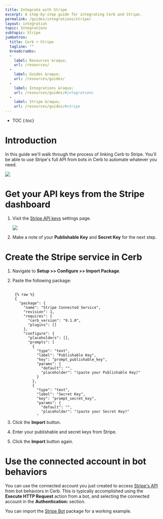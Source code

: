 ```yaml
---
title: Integrate with Stripe
excerpt: A step-by-step guide for integrating Cerb and Stripe.
permalink: /guides/integrations/stripe/
layout: integration
topic: Integrations
subtopic: Stripe
jumbotron:
  title: Cerb + Stripe
  tagline: ""
  breadcrumbs:
  -
    label: Resources &raquo;
    url: /resources/
  -
    label: Guides &raquo;
    url: /resources/guides/
  -
    label: Integrations &raquo;
    url: /resources/guides/#integrations
  -
    label: Stripe &raquo;
    url: /resources/guides/#stripe
---
```


* TOC
{:toc}

# Introduction

In this guide we'll walk through the process of linking Cerb to Stripe. You'll be able to use Stripe's full API from bots in Cerb to automate whatever you need.

<div class="cerb-screenshot">
<img src="/assets/images/guides/stripe/plugin/cerb-and-stripe.png" class="screenshot">
</div>

# Get your API keys from the Stripe dashboard

1. Visit the [Stripe API keys](https://dashboard.stripe.com/account/apikeys) settings page.

	<div class="cerb-screenshot">
	<img src="/assets/images/guides/stripe/plugin/stripe-api-keys.png" class="screenshot">
	</div>

1. Make a note of your **Publishable Key** and **Secret Key** for the next step.

# Create the Stripe service in Cerb

1. Navigate to **Setup >> Configure >> Import Package**.

1. Paste the following package:

	<pre style="max-height:29.5em;">
	<code class="language-json">
	{% raw %}
	{
	  "package": {
	    "name": "Stripe Connected Service",
	    "revision": 1,
	    "requires": {
	      "cerb_version": "9.1.0",
	      "plugins": []
	    },
	    "configure": {
	      "placeholders": [],
	      "prompts": [
	        {
	          "type": "text",
	          "label": "Publishable Key",
	          "key": "prompt_publishable_key",
	          "params": {
	            "default": "",
	            "placeholder": "(paste your Publishable Key)"
	          }
	        },
	        {
	          "type": "text",
	          "label": "Secret Key",
	          "key": "prompt_secret_key",
	          "params": {
	            "default": "",
	            "placeholder": "(paste your Secret Key)"
	          }
	        }
	      ]
	    }
	  },
	  "records": [
	    {
	      "uid": "service_stripe",
	      "_context": "connected_service",
	      "name": "Stripe",
	      "extension_id": "cerb.service.provider.http.basic",
	      "params": {
	        "base_url": "https://api.stripe.com/"
	      }
	    },
	    {
	      "uid": "account_stripe",
	      "_context": "connected_account",
	      "name": "Stripe",
	      "service_id": "{{{uid.service_stripe}}}",
	      "owner__context": "cerberusweb.contexts.app",
	      "owner_id": "0",
	      "params": {
	        "username": "{{{prompt_publishable_key}}}",
	        "password": "{{{prompt_secret_key}}}"
	      }
	    }
	  ]
	}
	{% endraw %}
	</code>
	</pre>

1. Click the **Import** button.

1. Enter your publishable and secret keys from Stripe.

1. Click the **Import** button again.

# Use the connected account in bot behaviors

You can use the connected account you just created to access [Stripe's API](https://stripe.com/docs/api/curl) from bot behaviors in Cerb.  This is typically accomplished using the **Execute HTTP Request** action from a bot, and selecting the connected account in the **Authentication:** section.

You can import the [Stripe Bot](/packages/stripe-bot/) package for a working example.
